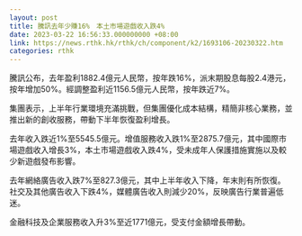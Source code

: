 ```yaml
---
layout: post
title: 騰訊去年少賺16%　本土市場遊戲收入跌4%
date: 2023-03-22 16:56:33.000000000 +08:00
link: https://news.rthk.hk/rthk/ch/component/k2/1693106-20230322.htm
categories: rthk
---
```


騰訊公布，去年盈利1882.4億元人民幣，按年跌16%，派末期股息每股2.4港元，按年增加50%。經調整盈利近1156.5億元人民幣，按年跌近7%。

集團表示，上半年行業環境充滿挑戰，但集團優化成本結構，精簡非核心業務，並推出新的創收服務，帶動下半年恢復盈利增長。

去年收入跌近1%至5545.5億元。增值服務收入跌1%至2875.7億元，其中國際市場遊戲收入增長3%，本土市場遊戲收入跌4%，受未成年人保護措施實施以及較少新遊戲發布影響。

去年網絡廣告收入跌7%至827.3億元，其中上半年收入下降，年末則有所恢復。社交及其他廣告收入下跌4%，媒體廣告收入則減少20%，反映廣告行業普遍低迷。

金融科技及企業服務收入升3%至近1771億元，受支付金額增長帶動。
